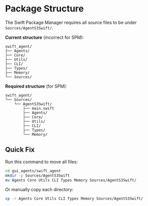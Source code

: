 # Package Structure

The Swift Package Manager requires all source files to be under `Sources/AgentS3Swift/`.

**Current structure** (incorrect for SPM):
```
swift_agent/
├── Agents/
├── Core/
├── Utils/
├── CLI/
├── Types/
├── Memory/
└── Sources/
```

**Required structure** (for SPM):
```
swift_agent/
└── Sources/
    └── AgentS3Swift/
        ├── main.swift
        ├── Agents/
        ├── Core/
        ├── Utils/
        ├── CLI/
        ├── Types/
        └── Memory/
```

## Quick Fix

Run this command to move all files:

```bash
cd gui_agents/swift_agent
mkdir -p Sources/AgentS3Swift
mv Agents Core Utils CLI Types Memory Sources/AgentS3Swift/
```

Or manually copy each directory:
```bash
cp -r Agents Core Utils CLI Types Memory Sources/AgentS3Swift/
```

